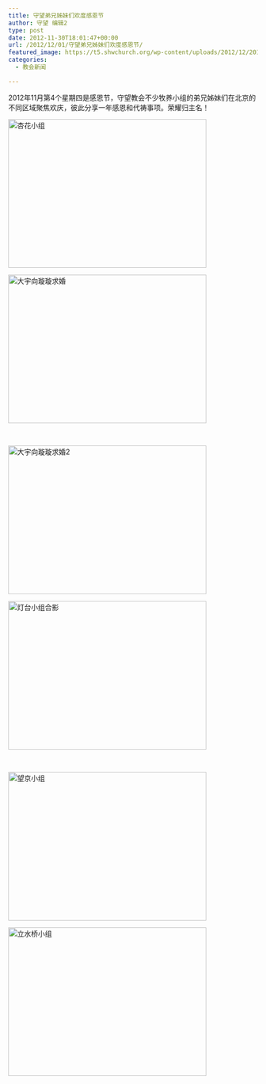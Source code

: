 ```yaml
---
title: 守望弟兄姊妹们欢度感恩节
author: 守望 编辑2
type: post
date: 2012-11-30T18:01:47+00:00
url: /2012/12/01/守望弟兄姊妹们欢度感恩节/
featured_image: https://t5.shwchurch.org/wp-content/uploads/2012/12/20121201021621720-1000x288.jpg
categories:
  - 教会新闻

---
```

2012年11月第4个星期四是感恩节，守望教会不少牧养小组的弟兄姊妹们在北京的不同区域聚焦欢庆，彼此分享一年感恩和代祷事项。荣耀归主名！<!--more-->

<div id="gallery-1" class="gallery galleryid-1 default columns_2 gallery-columns-2  gallery-size-thumbnail ">
  <dl class="gallery-item gallery-startcol">
    <dt class="gallery-icon">
      <a href="https://t5.shwchurch.org/wp-content/uploads/2012/12/2012120102114749.jpg" title="杏花小组"> <img src="https://t5.shwchurch.org/wp-content/uploads/2012/12/2012120102114749-400x300.jpg" width="400" height="300" title="杏花小组" class="attachment-thumbnail" alt="杏花小组" /></a>
    </dt>
  </dl>
  
  <dl class="gallery-item gallery-endcol">
    <dt class="gallery-icon">
      <a href="https://t5.shwchurch.org/wp-content/uploads/2012/12/20121201021159943.jpg" title="大宇向璇璇求婚"> <img src="https://t5.shwchurch.org/wp-content/uploads/2012/12/20121201021159943-400x300.jpg" width="400" height="300" title="大宇向璇璇求婚" class="attachment-thumbnail" alt="大宇向璇璇求婚" /></a>
    </dt>
  </dl>
  
  <br class='clear' /> 
  
  <dl class="gallery-item gallery-startcol">
    <dt class="gallery-icon">
      <a href="https://t5.shwchurch.org/wp-content/uploads/2012/12/20121201021203142.jpg" title="大宇向璇璇求婚2"> <img src="https://t5.shwchurch.org/wp-content/uploads/2012/12/20121201021203142-400x300.jpg" width="400" height="300" title="大宇向璇璇求婚2" class="attachment-thumbnail" alt="大宇向璇璇求婚2" /></a>
    </dt>
  </dl>
  
  <dl class="gallery-item gallery-endcol">
    <dt class="gallery-icon">
      <a href="https://t5.shwchurch.org/wp-content/uploads/2012/12/20121201021206324.jpg" title="灯台小组合影"> <img src="https://t5.shwchurch.org/wp-content/uploads/2012/12/20121201021206324-400x300.jpg" width="400" height="300" title="灯台小组合影" class="attachment-thumbnail" alt="灯台小组合影" /></a>
    </dt>
  </dl>
  
  <br class='clear' /> 
  
  <dl class="gallery-item gallery-startcol">
    <dt class="gallery-icon">
      <a href="https://t5.shwchurch.org/wp-content/uploads/2012/12/20121201021209604.jpg" title="望京小组"> <img src="https://t5.shwchurch.org/wp-content/uploads/2012/12/20121201021209604-400x300.jpg" width="400" height="300" title="望京小组" class="attachment-thumbnail" alt="望京小组" /></a>
    </dt>
  </dl>
  
  <dl class="gallery-item gallery-endcol">
    <dt class="gallery-icon">
      <a href="https://t5.shwchurch.org/wp-content/uploads/2012/12/20121201021621720.jpg" title="立水桥小组"> <img src="https://t5.shwchurch.org/wp-content/uploads/2012/12/20121201021621720-400x300.jpg" width="400" height="300" title="立水桥小组" class="attachment-thumbnail" alt="立水桥小组" /></a>
    </dt>
  </dl>
  
  <br class='clear' />
</div>

<!-- file gallery output cached on 2019.04.08 ＠ 19:50:07-->

&nbsp;